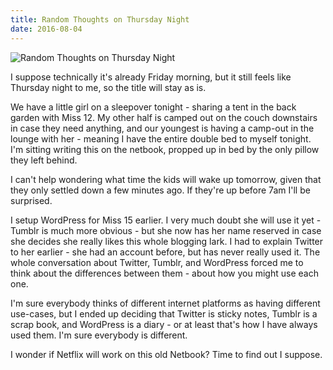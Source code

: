 ```yaml
---
title: Random Thoughts on Thursday Night
date: 2016-08-04
---
```


![Random Thoughts on Thursday Night](https://source.unsplash.com/-m88z7ily-w/1600x900)

I suppose technically it's already Friday morning, but it still feels like Thursday night to me, so the title will stay as is.

We have a little girl on a sleepover tonight - sharing a tent in the back garden with Miss 12. My other half is camped out on the couch downstairs in case they need anything, and our youngest is having a camp-out in the lounge with her - meaning I have the entire double bed to myself tonight. I'm sitting writing this on the netbook, propped up in bed by the only pillow they left behind.

I can't help wondering what time the kids will wake up tomorrow, given that they only settled down a few minutes ago. If they're up before 7am I'll be surprised.

I setup WordPress for Miss 15 earlier. I very much doubt she will use it yet - Tumblr is much more obvious - but she now has her name reserved in case she decides she really likes this whole blogging lark. I had to explain Twitter to her earlier - she had an account before, but has never really used it. The whole conversation about Twitter, Tumblr, and WordPress forced me to think about the differences between them - about how you might use each one.

I'm sure everybody thinks of different internet platforms as having different use-cases, but I ended up deciding that Twitter is sticky notes, Tumblr is a scrap book, and WordPress is a diary - or at least that's how I have always used them. I'm sure everybody is different.

I wonder if Netflix will work on this old Netbook? Time to find out I suppose.